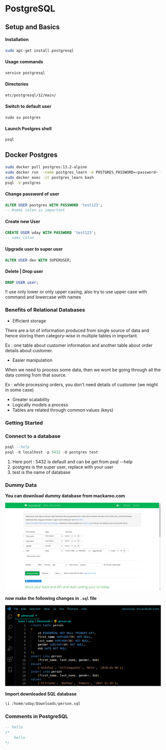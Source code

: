 # PostgreSQL

## Setup and Basics

#### Installation

```bash
sudo apt-get install postgresql
```

#### Usage commands

```bash
service postgresql
```

#### Directories

```bash
etc/postgresql/12/main/
```

#### Switch to default user

```text
sudo su postgres
```

#### Launch Postgres shell

```bash
psql
```

## Docker Postgres

```bash
sudo docker pull postgres:13.2-alpine
sudo docker run --name postgres_learn -e POSTGRES_PASSWORD=<password> -d -p 5432:5432 postgres:13.2-alpine
sudo docker exec -it postgres_learn bash
psql -U postgres
```


#### Change password of user

```sql
ALTER USER postgres WITH PASSWORD 'test123';    
-- #semi colon is important
```

#### Create new User

```sql
CREATE USER uday WITH PASSWORD 'test123';        
-- semi colon
```

#### Upgrade user to super user

```sql
ALTER USER dev WITH SUPERUSER;
```

#### Delete \| Drop user

```sql
DROP USER user;
```
!! use only lower or only upper casing, also try to use upper case with command and lowercase with names

### Benefits of Relational Databases

* Efficient storage

There are a lot of information produced from single source of data and hence storing them category-wise in multiple tables in important.

Ex : one table about customer information and another table about order details about customer.

* Easier manipulation

When we need to process some data, then we wont be going through all the data coming from that source.

Ex : while processing orders, you don't need details of customer \(we might in some case\)

* Greater scalability
* Logically models a process
* Tables are related through common values \(keys\)

### Getting Started

### Connect to a database

```sql
psql --help
psql -h localhost -p 5432 -U postgres test
```

1. Here port : 5432 is default and can be get from psql --help
2. postgres is the super user, replace with your user
3. test is the name of database

### Dummy Data

**You can download dummy database from mackaroo.com**

![mockaroo](../../.gitbook/assets/mockaroo.png)

**now make the following changes in `.sql` file**

![changes to be made](../../.gitbook/assets/vscode-sql-mockaroo-changes.png)

**Import downloaded SQL database**

```sql
\i /home/uday/Downloads/person.sql
```

### Comments in PostgreSQL

```sql
-- hello
/*
    hello
*/
```